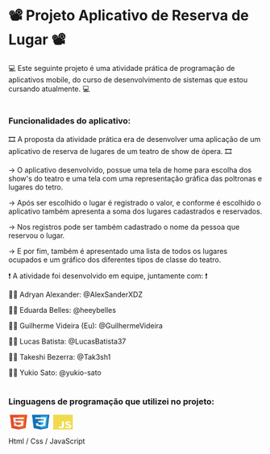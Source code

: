# 📽 Projeto Aplicativo de Reserva de Lugar 📽

💻 Este seguinte projeto é uma atividade prática de programação de aplicativos mobile, do curso de desenvolvimento de sistemas que estou cursando atualmente. 💻 

#

### Funcionalidades do aplicativo:

🎞 A proposta da atividade prática era de desenvolver uma aplicação de um aplicativo de reserva de lugares de um teatro de show de ópera. 🎞

-> O aplicativo desenvolvido, possue uma tela de home para escolha dos show's do teatro e uma tela com uma representação gráfica das poltronas e lugares do tetro. 

-> Após ser escolhido o lugar é registrado o valor, e conforme é escolhido o aplicativo também apresenta a soma dos lugares cadastrados e reservados. 

-> Nos registros pode ser também cadastrado o nome da pessoa que reservou o lugar. 

-> E por fim, também é apresentado uma lista de todos os lugares ocupados e um gráfico dos diferentes tipos de classe do teatro. 

❗️ A atividade foi desenvolvido em equipe, juntamente com: ❗️

👦🏻 Adryan Alexander: @AlexSanderXDZ

👧🏻 Eduarda Belles: @heeybelles

🧑🏻 Guilherme Videira (Eu): @GuilhermeVideira 

👦🏻 Lucas Batista: @LucasBatista37

🧑🏻 Takeshi Bezerra: @Tak3sh1

🧑🏻 Yukio Sato: @yukio-sato

#

### Linguagens de programação que utilizei no projeto:
<img align="center" alt="HTML" height="30" width="40" src="https://raw.githubusercontent.com/devicons/devicon/master/icons/html5/html5-original.svg"> <img align="center" alt="CSS" height="30" width="40" src="https://raw.githubusercontent.com/devicons/devicon/master/icons/css3/css3-original.svg"> <img align="center" alt="Js" height="30" width="40" src="https://raw.githubusercontent.com/devicons/devicon/master/icons/javascript/javascript-plain.svg">

Html / Css / JavaScript

